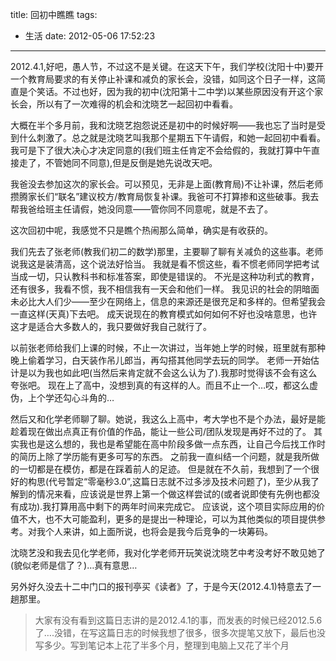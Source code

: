 title: 回初中瞧瞧
tags:
  - 生活
date: 2012-05-06 17:52:23
---

2012.4.1,好吧，愚人节，不过这不是关键。在这天下午，我们学校(沈阳十中)要开一个教育局要求的有关停止补课和减负的家长会，没错，如同这个日子一样，这简直是个笑话。不过也好，因为我的初中(沈阳第十二中学)以某些原因没有开这个家长会，所以有了一次难得的机会和沈晓艺一起回初中看看。

大概在半个多月前，我和沈晓艺抱怨说还是初中的时候好啊——我也忘了当时是受到什么刺激了。总之就是沈晓艺叫我那个星期五下午请假，和她一起回初中看看。我可是下了很大决心才决定同意的(我们班主任肯定不会给假的，我就打算中午直接走了，不管她同不同意),但是反倒是她先说改天吧。

我爸没去参加这次的家长会。可以预见，无非是上面(教育局)不让补课，然后老师攒腾家长们“联名”建议校方/教育局恢复补课。我爸可不打算掺和这些破事。我去帮我爸给班主任请假，她没同意——管你同不同意呢，就是不去了。

这次回初中呢，我感觉不只是瞧个热闹那么简单，确实是有收获的。

我们先去了张老师(教我们初二的数学)那里，主要聊了聊有关减负的这些事。老师说我这是装清高，这个说法好恰当。
我就是看不惯这些，看不惯老师同学把考试当成一切，只认教科书和标准答案，即使是错误的。
不光是这种功利式的教育，还有很多，我看不惯，我不相信我有一天会和他们一样。
我见识的社会的阴暗面未必比大人们少——至少在网络上，信息的来源还是很充足和多样的。但希望我会一直这样(天真)下去吧。
成天说现在的教育模式如何如何不好也没啥意思，也许这才是适合大多数人的，我只要做好我自己就行了。

以前张老师给我们上课的时候，不止一次讲过，当年她上学的时候，班里就有那种晚上偷着学习，白天装作吊儿郎当，再勾搭其他同学去玩的同学。
老师一开始估计是以为我也如此吧(当然后来肯定就不会这么认为了).我那时觉得该不会有这么夸张吧。
现在上了高中，没想到真的有这样的人。而且不止一个&#8230;哎，都这么虚伪，上个学还勾心斗角的&#8230;

然后又和化学老师聊了聊。她说，我这么上高中，考大学也不是个办法，最好是能趁着现在做出点真正有价值的作品，能让一些公司/团队发现是再好不过的了。
其实我也是这么想的，我也是希望能在高中阶段多做一点东西，让自己今后找工作时的简历上除了学历能有更多可写的东西。
之前我一直纠结一个问题，就是我所做的一切都是在模仿，都是在踩着前人的足迹。
但是就在不久前，我想到了一个很好的构思(代号暂定“零毫秒3.0”,这篇日志就不过多涉及技术问题了)，至少从我了解到的情况来看，应该说是世界上第一个做这样尝试的(或者说即使有先例也都没有成功).我打算用高中剩下的两年时间来完成它。
应该说，这个项目实际应用的价值不大，也不大可能盈利，更多的是提出一种理论，可以为其他类似的项目提供参考。对我个人来讲，如上面所说，也将会是我今后竞争的一块筹码。

沈晓艺没和我去见化学老师，我对化学老师开玩笑说沈晓艺中考没考好不敢见她了(貌似老师是信了？)&#8230;真有意思&#8230;

另外好久没去十二中门口的报刊亭买《读者》了，于是今天(2012.4.1)特意去了一趟那里。

> 大家有没有看到这篇日志讲的是2012.4.1的事，而发表的时候已经2012.5.6了&#8230;.没错，在写这篇日志的时候我想了很多，很多次提笔又放下，最后也没写多少。写到笔记本上花了半多个月，整理到电脑上又花了半个月